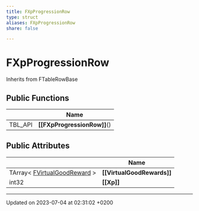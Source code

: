 ```yaml
---
title: FXpProgressionRow
type: struct
aliases: FXpProgressionRow
share: false

---
```


# FXpProgressionRow





Inherits from FTableRowBase

## Public Functions

|                | Name           |
| -------------- | -------------- |
| TBL_API | **[[FXpProgressionRow]]**() |

## Public Attributes

|                | Name           |
| -------------- | -------------- |
| TArray< [FVirtualGoodReward](/docs/SDK/Source/Classes/structFVirtualGoodReward.md) > | **[[VirtualGoodRewards]]**  |
| int32 | **[[Xp]]**  |

-------------------------------

Updated on 2023-07-04 at 02:31:02 +0200
